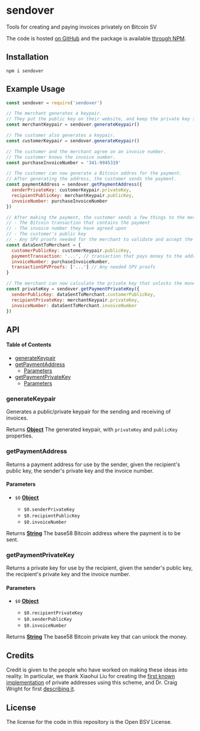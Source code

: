 # sendover

Tools for creating and paying invoices privately on Bitcoin SV

The code is hosted [on GitHub](https://github.com/p2ppsr/sendover) and the package is available [through NPM](https://www.npmjs.com/package/sendover).

## Installation

```
npm i sendover
```

## Example Usage

```js
const sendover = require('sendover')

// The merchant generates a keypair.
// They put the public key on their website, and keep the private key secret.
const merchantKeypair = sendover.generateKeypair()

// The customer also generates a keypair.
const customerKeypair = sendover.generateKeypair()

// The customer and the merchant agree on an invoice number.
// The customer knows the invoice number.
const purchaseInvoiceNumber = '341-9945319'

// The customer can now generate a Bitcoin addres for the payment.
// After generating the address, the customer sends the payment.
const paymentAddress = sendover.getPaymentAddress({
  senderPrivateKey: customerKeypair.privateKey,
  recipientPublicKey: merchantKeypair.publicKey,
  invoiceNumber: purchaseInvoiceNumber
})

// After making the payment, the customer sends a few things to the merchant.
// - The Bitcoin transaction that contains the payment
// - The invoice number they have agreed upon
// - The customer's public key
// - Any SPV proofs needed for the merchant to validate and accept the transaction
const dataSentToMerchant = {
  customerPublicKey: customerKeypair.publicKey,
  paymentTransaction: '...', // transaction that pays money to the address
  invoiceNumber: purchaseInvoiceNumber,
  transactionSPVProofs: ['...'] // Any needed SPV proofs
}

// The merchant can now calculate the private key that unlocks the money.
const privateKey = sendover.getPaymentPrivateKey({
  senderPublicKey: dataSentToMerchant.customerPublicKey,
  recipientPrivateKey: merchantKeypair.privateKey,
  invoiceNumber: dataSentToMerchant.invoiceNumber
})
```

## API

<!-- Generated by documentation.js. Update this documentation by updating the source code. -->

#### Table of Contents

*   [generateKeypair](#generatekeypair)
*   [getPaymentAddress](#getpaymentaddress)
    *   [Parameters](#parameters)
*   [getPaymentPrivateKey](#getpaymentprivatekey)
    *   [Parameters](#parameters-1)

### generateKeypair

Generates a public/private keypair for the sending and receiving of invoices.

Returns **[Object](https://developer.mozilla.org/docs/Web/JavaScript/Reference/Global_Objects/Object)** The generated keypair, with `privateKey` and `publicKey` properties.

### getPaymentAddress

Returns a payment address for use by the sender, given the recipient's public key, the sender's private key and the invoice number.

#### Parameters

*   `$0` **[Object](https://developer.mozilla.org/docs/Web/JavaScript/Reference/Global_Objects/Object)** 

    *   `$0.senderPrivateKey`  
    *   `$0.recipientPublicKey`  
    *   `$0.invoiceNumber`  

Returns **[String](https://developer.mozilla.org/docs/Web/JavaScript/Reference/Global_Objects/String)** The base58 Bitcoin address where the payment is to be sent.

### getPaymentPrivateKey

Returns a private key for use by the recipient, given the sender's public key, the recipient's private key and the invoice number.

#### Parameters

*   `$0` **[Object](https://developer.mozilla.org/docs/Web/JavaScript/Reference/Global_Objects/Object)** 

    *   `$0.recipientPrivateKey`  
    *   `$0.senderPublicKey`  
    *   `$0.invoiceNumber`  

Returns **[String](https://developer.mozilla.org/docs/Web/JavaScript/Reference/Global_Objects/String)** The base58 Bitcoin private key that can unlock the money.

## Credits

Credit is given to the people who have worked on making these ideas into reality. In particular, we thank Xiaohui Liu for creating the [first known implementation](https://gist.github.com/xhliu/9e267e23dd7c799039befda3ae6fa244) of private addresses using this scheme, and Dr. Craig Wright for first [describing it](https://craigwright.net/blog/bitcoin-blockchain-tech/offline-addressing).

## License

The license for the code in this repository is the Open BSV License.
